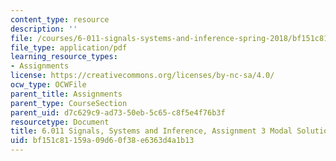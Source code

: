 ```yaml
---
content_type: resource
description: ''
file: /courses/6-011-signals-systems-and-inference-spring-2018/bf151c81159a09d60f38e6363d4a1b13_MIT6_011S18ps3.pdf
file_type: application/pdf
learning_resource_types:
- Assignments
license: https://creativecommons.org/licenses/by-nc-sa/4.0/
ocw_type: OCWFile
parent_title: Assignments
parent_type: CourseSection
parent_uid: d7c629c9-ad73-50eb-5c65-c8f5e4f76b3f
resourcetype: Document
title: 6.011 Signals, Systems and Inference, Assignment 3 Modal Solutions of LTI Systems
uid: bf151c81-159a-09d6-0f38-e6363d4a1b13
---
```

